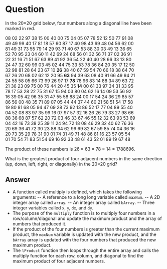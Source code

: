 # Question

In the 20×20 grid below, four numbers along a diagonal line have been marked in red.

08 02 22 97 38 15 00 40 00 75 04 05 07 78 52 12 50 77 91 08<br>
49 49 99 40 17 81 18 57 60 87 17 40 98 43 69 48 04 56 62 00<br>
81 49 31 73 55 79 14 29 93 71 40 67 53 88 30 03 49 13 36 65<br>
52 70 95 23 04 60 11 42 69 24 68 56 01 32 56 71 37 02 36 91<br>
22 31 16 71 51 67 63 89 41 92 36 54 22 40 40 28 66 33 13 80<br>
24 47 32 60 99 03 45 02 44 75 33 53 78 36 84 20 35 17 12 50<br>
32 98 81 28 64 23 67 10 <b>26</b> 38 40 67 59 54 70 66 18 38 64 70<br>
67 26 20 68 02 62 12 20 95 <b>63</b> 94 39 63 08 40 91 66 49 94 21<br>
24 55 58 05 66 73 99 26 97 17 <b>78</b> 78 96 83 14 88 34 89 63 72<br>
21 36 23 09 75 00 76 44 20 45 35 <b>14</b> 00 61 33 97 34 31 33 95<br>
78 17 53 28 22 75 31 67 15 94 03 80 04 62 16 14 09 53 56 92<br>
16 39 05 42 96 35 31 47 55 58 88 24 00 17 54 24 36 29 85 57<br>
86 56 00 48 35 71 89 07 05 44 44 37 44 60 21 58 51 54 17 58<br>
19 80 81 68 05 94 47 69 28 73 92 13 86 52 17 77 04 89 55 40<br>
04 52 08 83 97 35 99 16 07 97 57 32 16 26 26 79 33 27 98 66<br>
88 36 68 87 57 62 20 72 03 46 33 67 46 55 12 32 63 93 53 69<br>
04 42 16 73 38 25 39 11 24 94 72 18 08 46 29 32 40 62 76 36<br>
20 69 36 41 72 30 23 88 34 62 99 69 82 67 59 85 74 04 36 16<br>
20 73 35 29 78 31 90 01 74 31 49 71 48 86 81 16 23 57 05 54<br>
01 70 54 71 83 51 54 69 16 92 33 48 61 43 52 01 89 19 67 48<br>

The product of these numbers is 26 × 63 × 78 × 14 = 1788696.

What is the greatest product of four adjacent numbers in the same direction (up, down, left, right, or diagonally) in the 20×20 grid?

## Answer

- A function called multiply is defined, which takes the following arguments:
-- A reference to a long long variable called `maxNum`.
-- A 2D integer array called `array`.
-- An integer array called `bArray`.
-- Three integer variables called `x`, `y`, `dx`, and `dy`.
- The purpose of the `multiply` function is to multiply four numbers in a row/column/diagonal and update the maximum product and the array of numbers that produced it.
- If the product of the four numbers is greater than the current maximum product, the `maxNum` variable is updated with the new product, and the `bArray` array is updated with the four numbers that produced the new maximum product.
- The `lProduct` function then loops through the entire array and calls the multiply function for each row, column, and diagonal to find the maximum product of four adjacent numbers.
